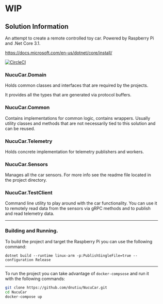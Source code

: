 # WIP

## Solution Information

An attempt to create a remote controlled toy car. 
Powered by Raspberry Pi and .Net Core 3.1.

https://docs.microsoft.com/en-us/dotnet/core/install/

[![CircleCI](https://circleci.com/gh/dnutiu/NucuCar.svg?style=svg)](https://circleci.com/gh/dnutiu/NucuCar)

### NucuCar.Domain

Holds common classes and interfaces that are required by the projects. 

It provides all the types that are generated via protocol buffers.

### NucuCar.Common

Contains implementations for common logic, contains wrappers.
Usually utility classes and methods that are not necessarily tied to this solution
and can be reused.

### NucuCar.Telemetry

Holds concrete implementation for telemetry publishers and workers.

### NucuCar.Sensors

Manages all the car sensors. For more info see the readme file located in the project directory.

### NucuCar.TestClient

Command line utility to play around with the car functionality. You can use it to remotely read data from the sensors via gRPC methods and to publish and read telemetry data.

---

### Building and Running.

To build the project and target the Raspberry Pi you can use the following command:

```$xslt
dotnet build --runtime linux-arm -p:PublishSingleFile=true --configuration Release
```
---

To run the project you can take advantage of `docker-compsose` and run it with the following commands:

```bash
git clone https://github.com/dnutiu/NucuCar.git
cd NucuCar
docker-compose up
```